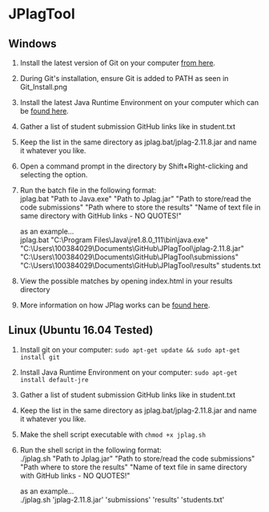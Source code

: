 # JPlagTool
## Windows
1. Install the latest version of Git on your computer [from here](https://git-scm.com/download/win).  
2. During Git's installation, ensure Git is added to PATH as seen in Git_Install.png  
3. Install the latest Java Runtime Environment on your computer which can be [found here](https://ninite.com/java8/).  
4. Gather a list of student submission GitHub links like in student.txt  
5. Keep the list in the same directory as jplag.bat/jplag-2.11.8.jar and name it whatever you like.  
6. Open a command prompt in the directory by Shift+Right-clicking and selecting the option.  
7. Run the batch file in the following format:  
	jplag.bat "Path to Java.exe" "Path to Jplag.jar" "Path to store/read the code submissions" "Path where to store the results" "Name of text file in same directory with GitHub links - NO QUOTES!"  
	  
	as an example...  
	jplag.bat "C:\Program Files\Java\jre1.8.0_111\bin\java.exe" "C:\Users\100384029\Documents\GitHub\JPlagTool\jplag-2.11.8.jar" "C:\Users\100384029\Documents\GitHub\JPlagTool\submissions" "C:\Users\100384029\Documents\GitHub\JPlagTool\results" students.txt  
8. View the possible matches by opening index.html in your results directory  
9. More information on how JPlag works can be [found here](https://jplag.ipd.kit.edu/).  
## Linux (Ubuntu 16.04 Tested)
1. Install git on your computer: `sudo apt-get update && sudo apt-get install git`  
2. Install Java Runtime Environment on your computer: `sudo apt-get install default-jre`  
3. Gather a list of student submission GitHub links like in student.txt  
4. Keep the list in the same directory as jplag.bat/jplag-2.11.8.jar and name it whatever you like.  
5. Make the shell script executable with `chmod +x jplag.sh`  
6. Run the shell script in the following format:  
	./jplag.sh "Path to Jplag.jar" "Path to store/read the code submissions" "Path where to store the results" "Name of text file in same directory with GitHub links - NO QUOTES!"  
	  
	as an example...  
	./jplag.sh 'jplag-2.11.8.jar' 'submissions' 'results' 'students.txt'  
	